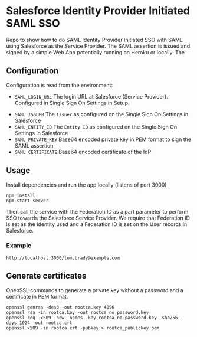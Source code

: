 # Salesforce Identity Provider Initiated SAML SSO #
Repo to show how to do SAML Identity Provider Initiated SSO with SAML using Salesforce as the Service Provider. The SAML assertion is issued and signed by a simple Web App potentially running on Heroku or locally. The 

## Configuration ##
Configuration is read from the environment:
- `SAML_LOGIN_URL` The login URL at Salesforce (Service Provider). Configured in Single Sign On Settings in Setup. 
* `SAML_ISSUER` The `Issuer` as configured on the Single Sign On Settings in Salesforce
* `SAML_ENTITY_ID` The `Entity ID` as configured on the Single Sign On Settings in Salesforce
* `SAML_PRIVATE_KEY` Base64 encoded private key in PEM format to sign the SAML assertion
* `SAML_CERTIFICATE` Base64 encoded certificate of the IdP 

## Usage ##
Install dependencies and run the app locally (listens of port 3000)
```
npm install
npm start server
```

Then call the service with the Federation ID as a part parameter to perform SSO towards the Salesforce Service Provider. We require that Federation ID is set as the identity used and a Federation ID is set on the User records in Salesforce. 

### Example ###
```
http://localhost:3000/tom.brady@example.com
```

## Generate certificates ##
OpenSSL commands to generate a private key without a password and a certificate in PEM format.
```
openssl genrsa -des3 -out rootca.key 4096
openssl rsa -in rootca.key -out rootca_no_password.key
openssl req -x509 -new -nodes -key rootca_no_password.key -sha256 -days 1024 -out rootca.crt
openssl x509 -in rootca.crt -pubkey > rootca_publickey.pem
```
